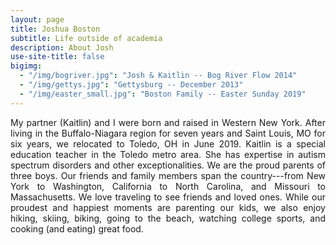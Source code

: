 ```yaml
---
layout: page
title: Joshua Boston
subtitle: Life outside of academia
description: About Josh
use-site-title: false
bigimg:
  - "/img/bogriver.jpg": "Josh & Kaitlin -- Bog River Flow 2014"
  - "/img/gettys.jpg": "Gettysburg -- December 2013"
  - "/img/easter_small.jpg": "Boston Family -- Easter Sunday 2019"
---
```


<p align="justify">My partner (Kaitlin) and I were born and raised in Western New York. After living in the Buffalo-Niagara region for seven years and Saint Louis, MO for six years, we relocated to Toledo, OH in June 2019. Kaitlin is a special education teacher in the Toledo metro area. She has expertise in autism spectrum disorders and other exceptionalities. We are the proud parents of three boys. Our friends and family members span the country---from New York to Washington, California to North Carolina, and Missouri to Massachusetts. We love traveling to see friends and loved ones. While our proudest and happiest moments are parenting our kids, we also enjoy hiking, skiing, biking, going to the beach, watching college sports, and cooking (and eating) great food.</p>
